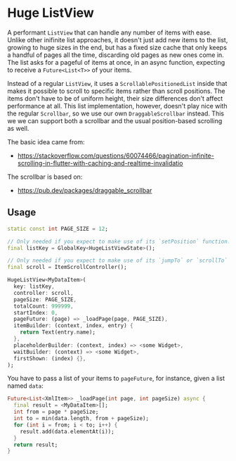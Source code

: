 Huge ListView
=============

A performant `ListView` that can handle any number of items with ease. Unlike other inifinite list approaches,
it doesn't just add new items to the list, growing to huge sizes in the end, but has a fixed size cache that
only keeps a handful of pages all the time, discarding old pages as new ones come in. The list asks for a pageful
of items at once, in an async function, expecting to receive a `Future<List<T>>` of your items.

Instead of a regular `ListView`, it uses a `ScrollablePositionedList` inside that makes it possible to scroll
to specific items rather than scroll positions. The items don't have to be of uniform height, their size differences
don't affect performance at all. This list implementation, however, doesn't play nice with the regular `Scrollbar`,
so we use our own `DraggableScrollbar` instead. This we we can support both a scrollbar and the usual position-based
scrolling as well.

The basic idea came from:

* https://stackoverflow.com/questions/60074466/pagination-infinite-scrolling-in-flutter-with-caching-and-realtime-invalidatio

The scrollbar is based on:

* https://pub.dev/packages/draggable_scrollbar

## Usage

``` dart
static const int PAGE_SIZE = 12;

// Only needed if you expect to make use of its `setPosition` function.
final listKey = GlobalKey<HugeListViewState>();

// Only needed if you expect to make use of its `jumpTo` or `scrollTo` functions.
final scroll = ItemScrollController();

HugeListView<MyDataItem>(
  key: listKey,
  controller: scroll,
  pageSize: PAGE_SIZE,
  totalCount: 999999,
  startIndex: 0,
  pageFuture: (page) => _loadPage(page, PAGE_SIZE),
  itemBuilder: (context, index, entry) {
    return Text(entry.name);
  },
  placeholderBuilder: (context, index) => <some Widget>,
  waitBuilder: (context) => <some Widget>,
  firstShown: (index) {},
);
```

You have to pass a list of your items to `pageFuture`, for instance, given a list named `data`:

``` dart
Future<List<XmlItem>> _loadPage(int page, int pageSize) async {
  final result = <MyDataItem>[];
  int from = page * pageSize;
  int to = min(data.length, from + pageSize);
  for (int i = from; i < to; i++) {
    result.add(data.elementAt(i));
  }
  return result;
}
```
